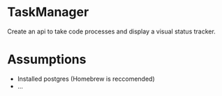 # TaskManager
Create an api to take code processes and display a visual status tracker.

# Assumptions
* Installed postgres (Homebrew is reccomended)
* ...

